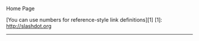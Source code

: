 Home Page


[You can use numbers for reference-style link definitions][1]
[1]: http://slashdot.org
<hr>
